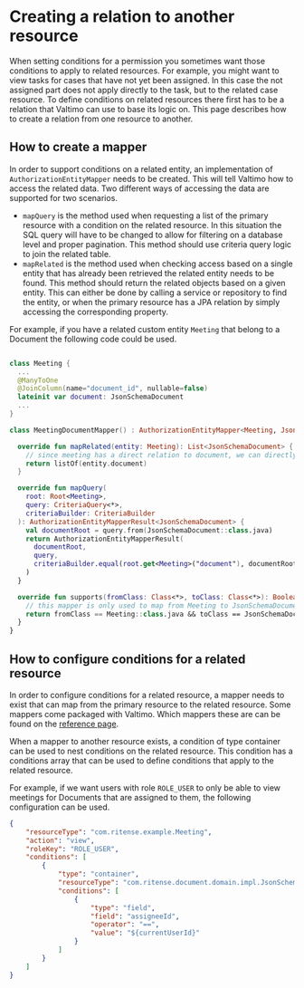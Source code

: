 # Creating a relation to another resource

When setting conditions for a permission you sometimes want those conditions to apply to related resources. For example,
you might want to view tasks for cases that have not yet been assigned. In this case the not assigned part does not apply
directly to the task, but to the related case resource. To define conditions on related resources there first has to be 
a relation that Valtimo can use to base its logic on. This page describes how to create a relation from one resource 
to another.

## How to create a mapper

In order to support conditions on a related entity, an implementation of `AuthorizationEntityMapper` needs to be created.
This will tell Valtimo how to access the related data. Two different ways of accessing the data are supported for two
scenarios.

- `mapQuery` is the method used when requesting a list of the primary resource with a condition on the related resource.
  In this situation the SQL query will have to be changed to allow for filtering on a database level and proper 
  pagination. This method should use criteria query logic to join the related table.
- `mapRelated` is the method used when checking access based on a single entity that has already been retrieved the 
  related entity needs to be found. This method should return the related objects based on a given entity. This can 
  either be done by calling a service or repository to find the entity, or when the primary resource has a JPA relation 
  by simply accessing the corresponding property.

For example, if you have a related custom entity `Meeting` that belong to a Document the following code could be used.

```kotlin

class Meeting {
  ...
  @ManyToOne
  @JoinColumn(name="document_id", nullable=false)
  lateinit var document: JsonSchemaDocument
  ...
}

class MeetingDocumentMapper() : AuthorizationEntityMapper<Meeting, JsonSchemaDocument> {

  override fun mapRelated(entity: Meeting): List<JsonSchemaDocument> {
    // since meeting has a direct relation to document, we can directly return
    return listOf(entity.document)
  }

  override fun mapQuery(
    root: Root<Meeting>,
    query: CriteriaQuery<*>,
    criteriaBuilder: CriteriaBuilder
  ): AuthorizationEntityMapperResult<JsonSchemaDocument> {
    val documentRoot = query.from(JsonSchemaDocument::class.java)
    return AuthorizationEntityMapperResult(
      documentRoot,
      query,
      criteriaBuilder.equal(root.get<Meeting>("document"), documentRoot.get<JsonSchemaDocumentId>("id").get<UUID>("id"))
    )
  }

  override fun supports(fromClass: Class<*>, toClass: Class<*>): Boolean {
    // this mapper is only used to map from Meeting to JsonSchemaDocument
    return fromClass == Meeting::class.java && toClass == JsonSchemaDocument::class.java
  }
}
```

## How to configure conditions for a related resource

In order to configure conditions for a related resource, a mapper needs to exist that can map from the primary resource 
to the related resource. Some mappers come packaged with Valtimo. Which mappers these are can be found on the 
[reference page](/reference/modules/authorization.md).

When a mapper to another resource exists, a condition of type container can be used to nest conditions on the related 
resource. This condition has a conditions array that can be used to define conditions that apply to the related resource.

For example, if we want users with role `ROLE_USER` to only be able to view meetings for Documents that are assigned to 
them, the following configuration can be used.

```json
{
    "resourceType": "com.ritense.example.Meeting",
    "action": "view",
    "roleKey": "ROLE_USER",
    "conditions": [
        {
            "type": "container",
            "resourceType": "com.ritense.document.domain.impl.JsonSchemaDocument",
            "conditions": [
                {
                    "type": "field",
                    "field": "assigneeId",
                    "operator": "==",
                    "value": "${currentUserId}"
                }
            ]
        }
    ]
}
```
